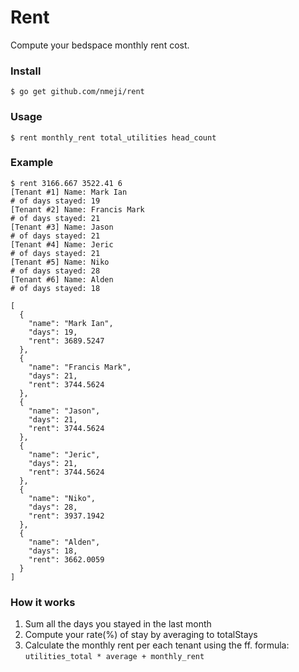 # Rent
Compute your bedspace monthly rent cost.

### Install
`$ go get github.com/nmeji/rent`

### Usage
`$ rent monthly_rent total_utilities head_count`

### Example
```
$ rent 3166.667 3522.41 6
[Tenant #1] Name: Mark Ian
# of days stayed: 19
[Tenant #2] Name: Francis Mark
# of days stayed: 21
[Tenant #3] Name: Jason
# of days stayed: 21
[Tenant #4] Name: Jeric
# of days stayed: 21
[Tenant #5] Name: Niko
# of days stayed: 28
[Tenant #6] Name: Alden
# of days stayed: 18

[
  {
    "name": "Mark Ian",
    "days": 19,
    "rent": 3689.5247
  },
  {
    "name": "Francis Mark",
    "days": 21,
    "rent": 3744.5624
  },
  {
    "name": "Jason",
    "days": 21,
    "rent": 3744.5624
  },
  {
    "name": "Jeric",
    "days": 21,
    "rent": 3744.5624
  },
  {
    "name": "Niko",
    "days": 28,
    "rent": 3937.1942
  },
  {
    "name": "Alden",
    "days": 18,
    "rent": 3662.0059
  }
]
```

### How it works
1. Sum all the days you stayed in the last month
2. Compute your rate(%) of stay by averaging to totalStays
3. Calculate the monthly rent per each tenant using the ff. formula:
`utilities_total * average + monthly_rent`
